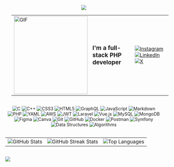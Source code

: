 <p align="center">
<img src="https://raw.githubusercontent.com/trinib/trinib/a5f17399d881c5651a89bfe4a621014b08346cf0/images/marquee.svg">

<div align="center" width="100%">
<table style="width: 100%; margin-left:20px;">
  <tr>
    <td style="width: 50%;">
      <img src="https://media.giphy.com/media/ZVik7pBtu9dNS/giphy.gif?cid=ecf05e474liecrm86ty5pxcu5lz5n4bnwg15uhkywtjj4wkn&ep=v1_gifs_search&rid=giphy.gif&ct=g" width="100%" height="250px" alt="GIF">
    </td>
    <td style="width: 50%;">
      <div style="display: flex; justify-content: space-between; align-items: center; width: 100%;">
        <h3 style="margin: 0;">I'm a full-stack PHP developer</h3>
        <div>
          <a href="https://instagram.com/https://www.instagram.com/m.elaadraoui/"><img src="https://img.shields.io/badge/Instagram-%23E4405F.svg?logo=Instagram&logoColor=white" alt="Instagram"></a>
          <a href="https://linkedin.com/in/https://www.linkedin.com/in/mbarek-elaadraoui/"><img src="https://img.shields.io/badge/LinkedIn-%230077B5.svg?logo=linkedin&logoColor=white" alt="LinkedIn"></a>
          <a href="https://x.com/https://x.com/m_eladraoui"><img src="https://img.shields.io/badge/X-black.svg?logo=X&logoColor=white" alt="X"></a>
        </div>
      </div>
    </td>
  </tr>
</table>
</div>  

<br>

<div align="center" width="100%">
    <img src="https://cdn.jsdelivr.net/gh/devicons/devicon/icons/c/c-original.svg" alt="C">
    <img src="https://cdn.jsdelivr.net/gh/devicons/devicon/icons/cplusplus/cplusplus-original.svg" alt="C++">
    <img src="https://cdn.jsdelivr.net/gh/devicons/devicon/icons/css3/css3-original.svg" alt="CSS3">
    <img src="https://cdn.jsdelivr.net/gh/devicons/devicon/icons/html5/html5-original.svg" alt="HTML5">
    <img src="https://cdn.jsdelivr.net/gh/devicons/devicon/icons/graphql/graphql-plain.svg" alt="GraphQL">
    <img src="https://cdn.jsdelivr.net/gh/devicons/devicon/icons/javascript/javascript-original.svg" alt="JavaScript">
    <img src="https://cdn.jsdelivr.net/gh/devicons/devicon/icons/markdown/markdown-original.svg" alt="Markdown">
    <img src="https://cdn.jsdelivr.net/gh/devicons/devicon/icons/php/php-original.svg" alt="PHP">
    <img src="https://cdn.jsdelivr.net/gh/devicons/devicon/icons/yaml/yaml-original.svg" alt="YAML">
    <img src="https://cdn.jsdelivr.net/gh/devicons/devicon/icons/amazonwebservices/amazonwebservices-original.svg" alt="AWS">
    <img src="https://cdn.jsdelivr.net/gh/devicons/devicon/icons/jwt/jwt-original.svg" alt="JWT">
    <img src="https://cdn.jsdelivr.net/gh/devicons/devicon/icons/laravel/laravel-plain.svg" alt="Laravel">
    <img src="https://cdn.jsdelivr.net/gh/devicons/devicon/icons/vuejs/vuejs-original.svg" alt="Vue.js">
    <img src="https://cdn.jsdelivr.net/gh/devicons/devicon/icons/mysql/mysql-original.svg" alt="MySQL">
    <img src="https://cdn.jsdelivr.net/gh/devicons/devicon/icons/mongodb/mongodb-original.svg" alt="MongoDB">
    <img src="https://cdn.jsdelivr.net/gh/devicons/devicon/icons/figma/figma-original.svg" alt="Figma">
    <img src="https://cdn.jsdelivr.net/gh/devicons/devicon/icons/canva/canva-original.svg" alt="Canva">
    <img src="https://cdn.jsdelivr.net/gh/devicons/devicon/icons/git/git-original.svg" alt="Git">
    <img src="https://cdn.jsdelivr.net/gh/devicons/devicon/icons/github/github-original.svg" alt="GitHub">
    <img src="https://cdn.jsdelivr.net/gh/devicons/devicon/icons/docker/docker-plain-wordmark.svg" alt="Docker">
    <img src="https://cdn.jsdelivr.net/gh/devicons/devicon/icons/postman/postman-original.svg" alt="Postman">
    <img src="https://cdn.jsdelivr.net/gh/devicons/devicon/icons/symfony/symfony-original.svg" alt="Symfony">
    <img src="https://cdn.jsdelivr.net/gh/devicons/devicon/icons/data-structures/data-structures-original.svg" alt="Data Structures">
    <img src="https://cdn.jsdelivr.net/gh/devicons/devicon/icons/algorithms/algorithms-original.svg" alt="Algorithms">
</div>



<br>


<table>
  <tr>
    <td>
      <img src="https://github-readme-stats.vercel.app/api?username=MBAREK0&theme=dark&hide_border=false&include_all_commits=false&count_private=false" alt="GitHub Stats" />
    </td>
    <td>
      <img src="https://github-readme-streak-stats.herokuapp.com/?user=MBAREK0&theme=dark&hide_border=false" alt="GitHub Streak Stats" />
    </td>
    <td>
      <img src="https://github-readme-stats.vercel.app/api/top-langs/?username=MBAREK0&theme=dark&hide_border=false&include_all_commits=false&count_private=false&layout=compact" alt="Top Languages" />
    </td>
  </tr>
</table>

<br>

<img src="https://github-readme-stats-hqxszzea3-trinib.vercel.app/api?username=trinib&show_icons=true&theme=merko&border_color=599200">
